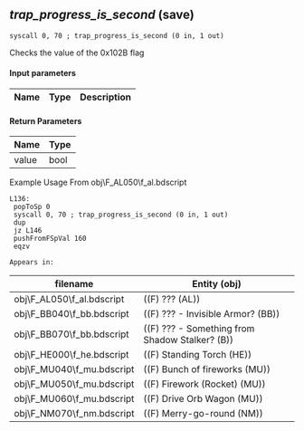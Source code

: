 ## *trap_progress_is_second* (save)

`syscall 0, 70 ; trap_progress_is_second (0 in, 1 out)`

Checks the value of the 0x102B flag

#### Input parameters
| Name | Type | Description
|------|------|------------


#### Return Parameters
| Name | Type
|------|-----
| value   | bool   
Example Usage From obj\F_AL050\f_al.bdscript
```plaintext
L136:
 popToSp 0
 syscall 0, 70 ; trap_progress_is_second (0 in, 1 out)
 dup 
 jz L146
 pushFromFSpVal 160
 eqzv
```





	Appears in:
| filename | Entity (obj)
|----------|-------------
| obj\F_AL050\f_al.bdscript       | ((F) ??? (AL))          
| obj\F_BB040\f_bb.bdscript       | ((F) ??? - Invisible Armor? (BB))          
| obj\F_BB070\f_bb.bdscript       | ((F) ??? - Something from Shadow Stalker? (B))          
| obj\F_HE000\f_he.bdscript       | ((F) Standing Torch (HE))          
| obj\F_MU040\f_mu.bdscript       | ((F) Bunch of fireworks (MU))          
| obj\F_MU050\f_mu.bdscript       | ((F) Firework (Rocket) (MU))          
| obj\F_MU060\f_mu.bdscript       | ((F) Drive Orb Wagon (MU))          
| obj\F_NM070\f_nm.bdscript       | ((F) Merry-go-round (NM))          




